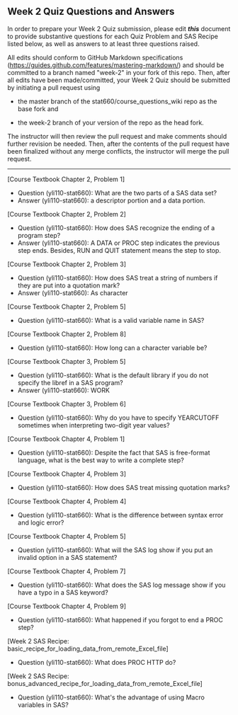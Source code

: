
## Week 2 Quiz Questions and Answers

In order to prepare your Week 2 Quiz submission, please edit ***this*** document to provide substantive questions for each Quiz Problem and SAS Recipe listed below, as well as answers to at least three questions raised.

All edits should conform to GitHub Markdown specifications (https://guides.github.com/features/mastering-markdown/) and should be committed to a branch named "week-2" in your fork of this repo. Then, after all edits have been made/committed, your Week 2 Quiz should be submitted by initiating a pull request using

- the master branch of the stat660/course_questions_wiki repo as the base fork and

- the week-2 branch of your version of the repo as the head fork.

The instructor will then review the pull request and make comments should further revision be needed. Then, after the contents of the pull request have been finalized without any merge conflicts, the instructor will merge the pull request.



********************************************************************************



[Course Textbook Chapter 2, Problem 1]
* Question (yli110-stat660): What are the two parts of a SAS data set?
* Answer (yli110-stat660): a descriptor portion and a data portion. 



[Course Textbook Chapter 2, Problem 2]
* Question (yli110-stat660): How does SAS recognize the ending of a program step?
* Answer (yli110-stat660): A DATA or PROC step indicates the previous step ends. Besides, RUN and QUIT statement means the step to stop.



[Course Textbook Chapter 2, Problem 3]
* Question (yli110-stat660): How does SAS treat a string of numbers if they are put into a quotation mark?
* Answer (yli110-stat660): As character



[Course Textbook Chapter 2, Problem 5]
*  Question (yli110-stat660): What is a valid variable name in SAS?



[Course Textbook Chapter 2, Problem 8]
* Question (yli110-stat660): How long can a character variable be?



[Course Textbook Chapter 3, Problem 5]
* Question (yli110-stat660): What is the default library if you do not specify the libref in a SAS program?
* Answer (yli110-stat660): WORK



[Course Textbook Chapter 3, Problem 6]
* Question (yli110-stat660): Why do you have to specify YEARCUTOFF sometimes when interpreting two-digit year values?



[Course Textbook Chapter 4, Problem 1]
* Question (yli110-stat660): Despite the fact that SAS is free-format language, what is the best way to write a complete step?



[Course Textbook Chapter 4, Problem 3]
* Question (yli110-stat660): How does SAS treat missing quotation marks?



[Course Textbook Chapter 4, Problem 4]
* Question (yli110-stat660): What is the difference between syntax error and logic error?



[Course Textbook Chapter 4, Problem 5]
* Question (yli110-stat660): What will the SAS log show if you put an invalid option in a SAS statement?



[Course Textbook Chapter 4, Problem 7]
* Question (yli110-stat660): What does the SAS log message show if you have a typo in a SAS keyword?



[Course Textbook Chapter 4, Problem 9]
* Question (yli110-stat660): What happened if you forgot to end a PROC step?



[Week 2 SAS Recipe: basic_recipe_for_loading_data_from_remote_Excel_file]
* Question (yli110-stat660): What does PROC HTTP do?



[Week 2 SAS Recipe: bonus_advanced_recipe_for_loading_data_from_remote_Excel_file]
* Question (yli110-stat660): What's the advantage of using Macro variables in SAS?


